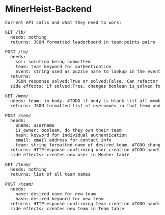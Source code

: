 # MinerHeist-Backend
<pre>
Current API calls and what they need to work:

GET /lb/
  needs: nothing
  returns: JSON formatted leaderboard in team:points pairs
  
POST /lb/  
  needs:  
    sol: solution being submitted  
    team: team keyword for authentication  
    event: string used as puzzle name to lookup in the event table  
  returns:  
    JSON response solved:True or solved:False. Can refactor to HTTPresponse of strings if desired.  
  side effects: if solved:True, changes boolean is_solved for corresponding assignment in Assignment table.  
  
GET /mem/  
  needs: team:<string name of team> in body. #TODO if body is blank list all members  
  returns: JSON formatted list of usernames in that team and whether they are the owner.  
  
POST /mem/  
  needs:  
    uname: username  
    is_owner: boolean, do they own their team  
    hash: keyword for individual authentication  
    email: email address for contact info  
    team: string formatted name of desired team. #TODO change this. needs to authenticate to make sure they have permission  
  returns: HTTPresponse confirming user creation #TODO handle failure cases  
  side effects: creates new user in Member table  
  
GET /team/  
  needs: nothing  
  returns: list of all team names  
  
POST /team/  
  needs:  
    name: desired name for new team  
    hash: desired keyword for new team  
  returns: HTTPresponse confirming team creation #TODO handle failure cases  
  side effects: creates new team in Team table  
</pre>
